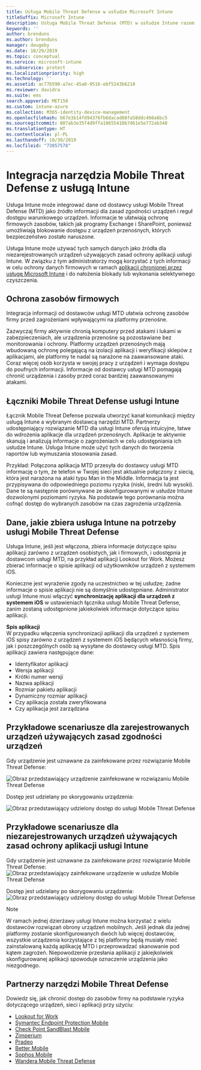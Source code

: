 ```yaml
---
title: Usługa Mobile Threat Defense w usłudze Microsoft Intune
titleSuffix: Microsoft Intune
description: Usługa Mobile Threat Defense (MTD) w usłudze Intune razem z partnerem usługi Mobile Threat Defense umożliwia ochronę dostępu do zasobów firmy na podstawie ryzyka dotyczącego urządzeń.
keywords: ''
author: brenduns
ms.author: brenduns
manager: dougeby
ms.date: 10/29/2019
ms.topic: conceptual
ms.service: microsoft-intune
ms.subservice: protect
ms.localizationpriority: high
ms.technology: ''
ms.assetid: ac77b590-a7ec-45a0-9516-ebf5243b6210
ms.reviewer: davidra
ms.suite: ems
search.appverid: MET150
ms.custom: intune-azure
ms.collection: M365-identity-device-management
ms.openlocfilehash: b67e3b14fd94376fb6dacad88fa58ddc460a6bc5
ms.sourcegitcommit: 807ab3e35f4d9ffa18655410b7d61e5e772ab348
ms.translationtype: HT
ms.contentlocale: pl-PL
ms.lasthandoff: 10/30/2019
ms.locfileid: "73057578"
---
```

# <a name="mobile-threat-defense-integration-with-intune"></a>Integracja narzędzia Mobile Threat Defense z usługą Intune

Usługa Intune może integrować dane od dostawcy usługi Mobile Threat Defense (MTD) jako źródło informacji dla zasad zgodności urządzeń i reguł dostępu warunkowego urządzeń. Informacje te ułatwiają ochronę firmowych zasobów, takich jak programy Exchange i SharePoint, ponieważ umożliwiają blokowanie dostępu z urządzeń przenośnych, których bezpieczeństwo zostało naruszone.

Usługa Intune może używać tych samych danych jako źródła dla niezarejestrowanych urządzeń używających zasad ochrony aplikacji usługi Intune. W związku z tym administratorzy mogą korzystać z tych informacji w celu ochrony danych firmowych w ramach [aplikacji chronionej przez usługę Microsoft Intune](~/apps/apps-supported-intune-apps.md) i do nałożenia blokady lub wykonania selektywnego czyszczenia.

## <a name="protect-corporate-resources"></a>Ochrona zasobów firmowych

Integracja informacji od dostawców usługi MTD ułatwia ochronę zasobów firmy przed zagrożeniami wpływającymi na platformy przenośne.  

Zazwyczaj firmy aktywnie chronią komputery przed atakami i lukami w zabezpieczeniach, ale urządzenia przenośne są pozostawiane bez monitorowania i ochrony. Platformy urządzeń przenośnych mają wbudowaną ochronę polegającą na izolacji aplikacji i weryfikacji sklepów z aplikacjami, ale platformy te nadal są narażone na zaawansowane ataki. Coraz więcej osób korzysta w swojej pracy z urządzeń i wymaga dostępu do poufnych informacji. Informacje od dostawcy usługi MTD pomagają chronić urządzenia i zasoby przed coraz bardziej zaawansowanymi atakami.

## <a name="intune-mobile-threat-defense-connectors"></a>Łączniki Mobile Threat Defense usługi Intune

Łącznik Mobile Threat Defense pozwala utworzyć kanał komunikacji między usługą Intune a wybranym dostawcą narzędzi MTD. Partnerzy udostępniający rozwiązanie MTD dla usługi Intune oferują intuicyjne, łatwe do wdrożenia aplikacje dla urządzeń przenośnych. Aplikacje te aktywnie skanują i analizują informacje o zagrożeniach w celu udostępniania ich usłudze Intune. Usługa Intune może użyć tych danych do tworzenia raportów lub wymuszania stosowania zasad.

Przykład: Połączona aplikacja MTD przesyła do dostawcy usługi MTD informację o tym, że telefon w Twojej sieci jest aktualnie połączony z siecią, która jest narażona na ataki typu Man in the Middle. Informacja ta jest przypisywana do odpowiedniego poziomu ryzyka (niski, średni lub wysoki). Dane te są następnie porównywane ze skonfigurowanymi w usłudze Intune dozwolonymi poziomami ryzyka. Na podstawie tego porównania można cofnąć dostęp do wybranych zasobów na czas zagrożenia urządzenia.

## <a name="data-that-intune-collects-for-mobile-threat-defense"></a>Dane, jakie zbiera usługa Intune na potrzeby usługi Mobile Threat Defense

Usługa Intune, jeśli jest włączona, zbiera informacje dotyczące spisu aplikacji zarówno z urządzeń osobistych, jak i firmowych, i udostępnia je dostawcom usługi MTD, na przykład aplikacji Lookout for Work. Możesz zbierać informacje o spisie aplikacji od użytkowników urządzeń z systemem iOS.

Konieczne jest wyrażenie zgody na uczestnictwo w tej usłudze; żadne informacje o spisie aplikacji nie są domyślnie udostępniane. Administrator usługi Intune musi włączyć **synchronizację aplikacji dla urządzeń z systemem iOS** w ustawieniach łącznika usługi Mobile Threat Defense, zanim zostaną udostępnione jakiekolwiek informacje dotyczące spisu aplikacji.

**Spis aplikacji**  
W przypadku włączenia synchronizacji aplikacji dla urządzeń z systemem iOS spisy zarówno z urządzeń z systemem iOS będących własnością firmy, jak i poszczególnych osób są wysyłane do dostawcy usługi MTD. Spis aplikacji zawiera następujące dane:

- Identyfikator aplikacji
- Wersja aplikacji
- Krótki numer wersji
- Nazwa aplikacji
- Rozmiar pakietu aplikacji
- Dynamiczny rozmiar aplikacji
- Czy aplikacja została zweryfikowana
- Czy aplikacja jest zarządzana

## <a name="sample-scenarios-for-enrolled-devices-using-device-compliance-policies"></a>Przykładowe scenariusze dla zarejestrowanych urządzeń używających zasad zgodności urządzeń

Gdy urządzenie jest uznawane za zainfekowane przez rozwiązanie Mobile Threat Defense:

![Obraz przedstawiający urządzenie zainfekowane w rozwiązaniu Mobile Threat Defense](./media/mobile-threat-defense/MTD-image-1.png)

Dostęp jest udzielany po skorygowaniu urządzenia:

![Obraz przedstawiający udzielony dostęp do usługi Mobile Threat Defense](./media/mobile-threat-defense/MTD-image-2.png)

## <a name="sample-scenarios-for-unenrolled-devices-using-intune-app-protection-policies"></a>Przykładowe scenariusze dla niezarejestrowanych urządzeń używających zasad ochrony aplikacji usługi Intune

Gdy urządzenie jest uznawane za zainfekowane przez rozwiązanie Mobile Threat Defense:<br>
![Obraz przedstawiający zainfekowane urządzenie w usłudze Mobile Threat Defense](./media/mobile-threat-defense/MTD-image-3.png)

Dostęp jest udzielany po skorygowaniu urządzenia:<br>
![Obraz przedstawiający udzielony dostęp do usługi Mobile Threat Defense](./media/mobile-threat-defense/MTD-image-4.png)

> [!NOTE]
> W ramach jednej dzierżawy usługi Intune można korzystać z wielu dostawców rozwiązań obrony urządzeń mobilnych. Jeśli jednak dla jednej platformy zostanie skonfigurowanych dwóch lub więcej dostawców, wszystkie urządzenia korzystające z tej platformy będą musiały mieć zainstalowaną każdą aplikację MTD i przeprowadzać skanowanie pod kątem zagrożeń. Niepowodzenie przesłania aplikacji z jakiejkolwiek skonfigurowanej aplikacji spowoduje oznaczenie urządzenia jako niezgodnego. 

## <a name="mobile-threat-defense-partners"></a>Partnerzy narzędzi Mobile Threat Defense

Dowiedz się, jak chronić dostęp do zasobów firmy na podstawie ryzyka dotyczącego urządzeń, sieci i aplikacji przy użyciu:

- [Lookout for Work](lookout-mobile-threat-defense-connector.md)
- [Symantec Endpoint Protection Mobile](skycure-mobile-threat-defense-connector.md)
- [Check Point SandBlast Mobile](checkpoint-sandblast-mobile-mobile-threat-defense-connector.md)
- [Zimperium](zimperium-mobile-threat-defense-connector.md)
- [Pradeo](pradeo-mobile-threat-defense-connector.md)
- [Better Mobile](better-mobile-threat-defense-connector.md)
- [Sophos Mobile](sophos-mtd-connector.md)
- [Wandera Mobile Threat Defense](wandera-mtd-connector.md)
